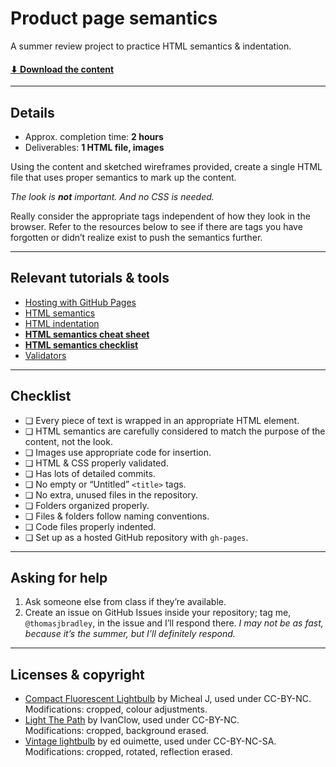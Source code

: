 # Product page semantics

A summer review project to practice HTML semantics & indentation.

#### [⬇ Download the content](https://github.com/acgd-summer-reviews/product-page-semantics/archive/master.zip)

---

## Details

- Approx. completion time: **2 hours**
- Deliverables: **1 HTML file, images**

Using the content and sketched wireframes provided, create a single HTML file that uses proper semantics to mark up the content.

*The look is **not** important. And no CSS is needed.*

Really consider the appropriate tags independent of how they look in the browser. Refer to the resources below to see if there are tags you have forgotten or didn’t realize exist to push the semantics further.

---

## Relevant tutorials & tools

- [Hosting with GitHub Pages](http://learn-the-web.algonquindesign.ca/topics/github-pages/)
- [HTML semantics](http://learn-the-web.algonquindesign.ca/topics/html-semantics/)
- [HTML indentation](http://learn-the-web.algonquindesign.ca/topics/html-indentation/)
- [**HTML semantics cheat sheet**](http://learn-the-web.algonquindesign.ca/topics/html-semantics-cheat-sheet/)
- [**HTML semantics checklist**](http://learn-the-web.algonquindesign.ca/topics/html-semantics-checklist/)
- [Validators](http://learn-the-web.algonquindesign.ca/topics/validators/)

---

## Checklist

- ❏ Every piece of text is wrapped in an appropriate HTML element.
- ❏ HTML semantics are carefully considered to match the purpose of the content, not the look.
- ❏ Images use appropriate code for insertion.
- ❏ HTML & CSS properly validated.
- ❏ Has lots of detailed commits.
- ❏ No empty or “Untitled” `<title>` tags.
- ❏ No extra, unused files in the repository.
- ❏ Folders organized properly.
- ❏ Files & folders follow naming conventions.
- ❏ Code files properly indented.
- ❏ Set up as a hosted GitHub repository with `gh-pages`.

---

## Asking for help

1. Ask someone else from class if they’re available.
2. Create an issue on GitHub Issues inside your repository; tag me, `@thomasjbradley`, in the issue and I’ll respond there. *I may not be as fast, because it’s the summer, but I’ll definitely respond.*

---

## Licenses & copyright

- [Compact Fluorescent Lightbulb](https://www.flickr.com/photos/chealion/3293922425/) by Micheal J, used under CC-BY-NC.<br>Modifications: cropped, colour adjustments.
- [Light The Path](https://www.flickr.com/photos/ivanclow/4260762246//) by IvanClow, used under CC-BY-NC.<br>Modifications: cropped, background erased.
- [Vintage lightbulb](https://www.flickr.com/photos/ejoui15/11692892174/) by ed ouimette, used under CC-BY-NC-SA.<br>Modifications: cropped, rotated, reflection erased.
